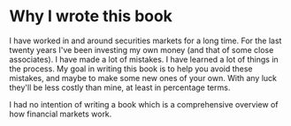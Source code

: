# Why I wrote this book

I have worked in and around securities markets for a long time. For the last twenty years I've been investing my own money (and that of some close associates). I have made a lot of mistakes. I have learned a lot of things in the process. My goal in writing this book is to help you avoid these mistakes, and maybe to make some new ones of your own. With any luck they'll be less costly than mine, at least in percentage terms.


I had no intention of writing a book which is a comprehensive overview of how financial markets work.